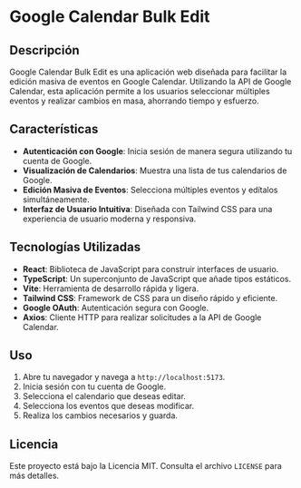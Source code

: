 # Google Calendar Bulk Edit

## Descripción

Google Calendar Bulk Edit es una aplicación web diseñada para facilitar la edición masiva de eventos en Google Calendar. Utilizando la API de Google Calendar, esta aplicación permite a los usuarios seleccionar múltiples eventos y realizar cambios en masa, ahorrando tiempo y esfuerzo.

## Características

- **Autenticación con Google**: Inicia sesión de manera segura utilizando tu cuenta de Google.
- **Visualización de Calendarios**: Muestra una lista de tus calendarios de Google.
- **Edición Masiva de Eventos**: Selecciona múltiples eventos y edítalos simultáneamente.
- **Interfaz de Usuario Intuitiva**: Diseñada con Tailwind CSS para una experiencia de usuario moderna y responsiva.

## Tecnologías Utilizadas

- **React**: Biblioteca de JavaScript para construir interfaces de usuario.
- **TypeScript**: Un superconjunto de JavaScript que añade tipos estáticos.
- **Vite**: Herramienta de desarrollo rápida y ligera.
- **Tailwind CSS**: Framework de CSS para un diseño rápido y eficiente.
- **Google OAuth**: Autenticación segura con Google.
- **Axios**: Cliente HTTP para realizar solicitudes a la API de Google Calendar.

## Uso

1. Abre tu navegador y navega a `http://localhost:5173`.
2. Inicia sesión con tu cuenta de Google.
3. Selecciona el calendario que deseas editar.
4. Selecciona los eventos que deseas modificar.
5. Realiza los cambios necesarios y guarda.

## Licencia

Este proyecto está bajo la Licencia MIT. Consulta el archivo `LICENSE` para más detalles.